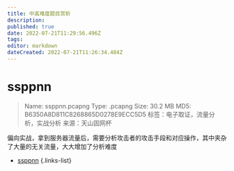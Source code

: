 ```yaml
---
title: 中高难度题目赏析
description: 
published: true
date: 2022-07-21T11:29:56.496Z
tags: 
editor: markdown
dateCreated: 2022-07-21T11:26:34.484Z
---
```


# ssppnn
> Name: ssppnn.pcapng
Type: .pcapng
Size: 30.2 MB
MD5: B6350A8D811C8268865D0278E9ECC5D5
标签：电子取证，流量分析，实战分析
来源：天山固网杯

偏向实战，拿到服务器流量后，需要分析攻击者的攻击手段和对应操作，其中夹杂了大量的无关流量，大大增加了分析难度
- [ssppnn](/research/ssppnn)
{.links-list}